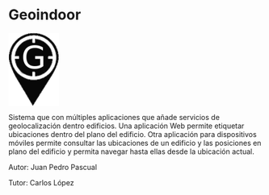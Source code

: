 # Geoindoor
<img src="geoindoor/architect/images/logo.png" width="100" align="center" > 
 

Sistema que con múltiples aplicaciones que añade servicios de geolocalización dentro edificios. 
Una aplicación Web permite etiquetar ubicaciones dentro del plano del edificio. 
Otra aplicación para dispositivos móviles permite consultar las ubicaciones de un edificio y 
las posiciones en plano del edificio y permita navegar hasta ellas desde la ubicación actual.

Autor: Juan Pedro Pascual

Tutor: Carlos López

